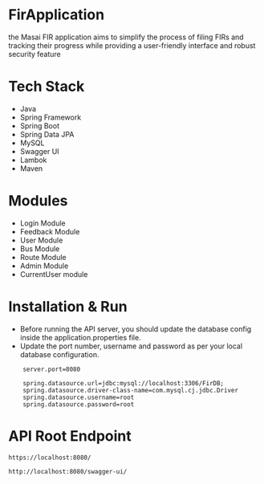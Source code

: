 # FirApplication
the Masai FIR application aims to simplify the process of filing FIRs and tracking their progress while providing a user-friendly interface and robust security feature



# Tech Stack
- Java
- Spring Framework
- Spring Boot
- Spring Data JPA
- MySQL
- Swagger UI
- Lambok
- Maven


# Modules

- Login Module
- Feedback Module
- User Module
- Bus Module
- Route Module
- Admin Module
- CurrentUser module






# Installation & Run
 - Before running the API server, you should update the database config inside the application.properties file.
- Update the port number, username and password as per your local database configuration.

```
    server.port=8080

    spring.datasource.url=jdbc:mysql://localhost:3306/FirDB;
    spring.datasource.driver-class-name=com.mysql.cj.jdbc.Driver
    spring.datasource.username=root
    spring.datasource.password=root
```

# API Root Endpoint
```
https://localhost:8080/
```
```
http://localhost:8080/swagger-ui/
```
